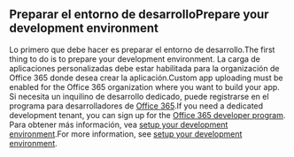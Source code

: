 ## <a name="prepare-your-development-environment"></a><span data-ttu-id="f0086-101">Preparar el entorno de desarrollo</span><span class="sxs-lookup"><span data-stu-id="f0086-101">Prepare your development environment</span></span>

<span data-ttu-id="f0086-102">Lo primero que debe hacer es preparar el entorno de desarrollo.</span><span class="sxs-lookup"><span data-stu-id="f0086-102">The first thing to do is to prepare your development environment.</span></span> <span data-ttu-id="f0086-103">La carga de aplicaciones personalizadas debe estar habilitada para la organización de Office 365 donde desea crear la aplicación.</span><span class="sxs-lookup"><span data-stu-id="f0086-103">Custom app uploading must be enabled for the Office 365 organization where you want to build your app.</span></span> <span data-ttu-id="f0086-104">Si necesita un inquilino de desarrollo dedicado, puede registrarse en el programa para desarrolladores de [Office 365](https://developer.microsoft.com/office/dev-program).</span><span class="sxs-lookup"><span data-stu-id="f0086-104">If you need a dedicated development tenant, you can sign up for the [Office 365 developer program](https://developer.microsoft.com/office/dev-program).</span></span> <span data-ttu-id="f0086-105">Para obtener más información, vea [setup your development environment](~/concepts/build-and-test/prepare-your-o365-tenant.md).</span><span class="sxs-lookup"><span data-stu-id="f0086-105">For more information, see [setup your development environment](~/concepts/build-and-test/prepare-your-o365-tenant.md).</span></span>